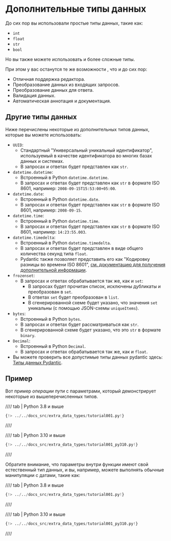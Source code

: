 # Дополнительные типы данных

До сих пор вы использовали простые типы данных, такие как:

* `int`
* `float`
* `str`
* `bool`

Но вы также можете использовать и более сложные типы.

При этом у вас останутся те же возможности , что и до сих пор:

* Отличная поддержка редактора.
* Преобразование данных из входящих запросов.
* Преобразование данных для ответа.
* Валидация данных.
* Автоматическая аннотация и документация.

## Другие типы данных

Ниже перечислены некоторые из дополнительных типов данных, которые вы можете использовать:

* `UUID`:
    * Стандартный "Универсальный уникальный идентификатор", используемый в качестве идентификатора во многих базах данных и системах.
    * В запросах и ответах будет представлен как `str`.
* `datetime.datetime`:
    * Встроенный в Python `datetime.datetime`.
    * В запросах и ответах будет представлен как `str` в формате ISO 8601, например: `2008-09-15T15:53:00+05:00`.
* `datetime.date`:
    * Встроенный в Python `datetime.date`.
    * В запросах и ответах будет представлен как `str` в формате ISO 8601, например: `2008-09-15`.
* `datetime.time`:
    * Встроенный в Python `datetime.time`.
    * В запросах и ответах будет представлен как `str` в формате ISO 8601, например: `14:23:55.003`.
* `datetime.timedelta`:
    * Встроенный в Python `datetime.timedelta`.
    * В запросах и ответах будет представлен в виде общего количества секунд типа `float`.
    * Pydantic также позволяет представить его как "Кодировку разницы во времени ISO 8601", <a href="https://docs.pydantic.dev/latest/concepts/serialization/#json_encoders" class="external-link" target="_blank">см. документацию для получения дополнительной информации</a>.
* `frozenset`:
    * В запросах и ответах обрабатывается так же, как и `set`:
        * В запросах будет прочитан список, исключены дубликаты и преобразован в `set`.
        * В ответах `set` будет преобразован в `list`.
        * В сгенерированной схеме будет указано, что значения `set` уникальны (с помощью JSON-схемы `uniqueItems`).
* `bytes`:
    * Встроенный в Python `bytes`.
    * В запросах и ответах будет рассматриваться как `str`.
    * В сгенерированной схеме будет указано, что это `str` в формате `binary`.
* `Decimal`:
    * Встроенный в Python `Decimal`.
    * В запросах и ответах обрабатывается так же, как и `float`.
* Вы можете проверить все допустимые типы данных pydantic здесь: <a href="https://docs.pydantic.dev/latest/concepts/types/" class="external-link" target="_blank">Типы данных Pydantic</a>.

## Пример

Вот пример *операции пути* с параметрами, который демонстрирует некоторые из вышеперечисленных типов.

//// tab | Python 3.8 и выше

```Python hl_lines="1  3  12-16"
{!> ../../docs_src/extra_data_types/tutorial001.py!}
```

////

//// tab | Python 3.10 и выше

```Python hl_lines="1  2  11-15"
{!> ../../docs_src/extra_data_types/tutorial001_py310.py!}
```

////

Обратите внимание, что параметры внутри функции имеют свой естественный тип данных, и вы, например, можете выполнять обычные манипуляции с датами, такие как:

//// tab | Python 3.8 и выше

```Python hl_lines="18-19"
{!> ../../docs_src/extra_data_types/tutorial001.py!}
```

////

//// tab | Python 3.10 и выше

```Python hl_lines="17-18"
{!> ../../docs_src/extra_data_types/tutorial001_py310.py!}
```

////
